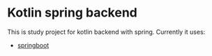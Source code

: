 # Kotlin spring backend

This is study project for kotlin backend  with spring.
Currently it uses:

* [springboot](https://spring.io/projects/spring-boot)


